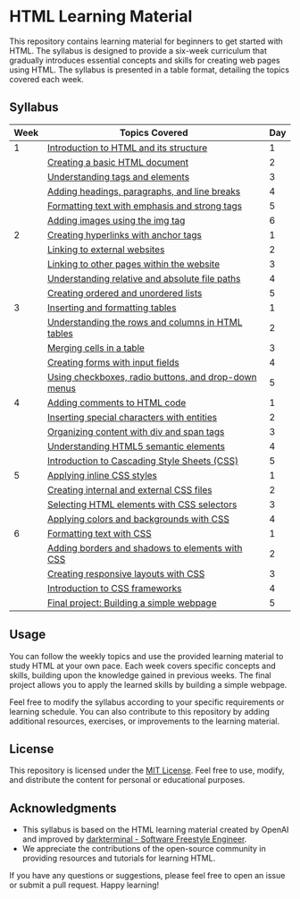 # HTML Learning Material

This repository contains learning material for beginners to get started with HTML. The syllabus is designed to provide a six-week curriculum that gradually introduces essential concepts and skills for creating web pages using HTML. The syllabus is presented in a table format, detailing the topics covered each week.

## Syllabus

| Week | Topics Covered                                       | Day |
|------|------------------------------------------------------|-----|
| 1    | [Introduction to HTML and its structure](./assets/materials/week-01/day01-introduction-to-html-and-its-structure.md)           | 1   |
|      | [Creating a basic HTML document](./assets/materials/week-01/day02-creating-a-basic-html-document.md)                          | 2   |
|      | [Understanding tags and elements](./assets/materials/week-01/day03-understanding-tags-and-elements.md)                        | 3   |
|      | [Adding headings, paragraphs, and line breaks](./assets/materials/week-01/day04-adding-headings-paragraphs-and-line-breaks.md) | 4   |
|      | [Formatting text with emphasis and strong tags](./assets/materials/week-01/day05-formatting-text-with-emphasis-and-strong-tags.md) | 5   |
|      | [Adding images using the img tag](./assets/materials/week-01/day06-adding-images-using-the-img-tag.md)                        | 6   |
| 2    | [Creating hyperlinks with anchor tags](./assets/materials/week-02/day01-hyperlinks-using-anchor-tags.md)                     | 1   |
|      | [Linking to external websites](./assets/materials/week-02/day02-linking-to-external-websites.md)                              | 2   |
|      | [Linking to other pages within the website](./assets/materials/week-02/day03-linking-to-other-pages-within-the-website.md)    | 3   |
|      | [Understanding relative and absolute file paths](./assets/materials/week-02/day04-understanding-relative-and-absolute-file-paths.md) | 4   |
|      | [Creating ordered and unordered lists](./assets/materials/week-02/day05-creating-ordered-and-unordered-lists.md)             | 5   |
| 3    | [Inserting and formatting tables](./assets/materials/week-03/day01-inserting-and-formatting-tables.md)                        | 1   |
|      | [Understanding the rows and columns in HTML tables](./assets/materials/week-03/day02-understanding-the-rows-and-columns-in-html-tables.md) | 2   |
|      | [Merging cells in a table](./assets/materials/week-03/day03-merging-cells-in-a-table.md)                                      | 3   |
|      | [Creating forms with input fields](./assets/materials/week-03/day04-create-forms-with-input-fields.md)                        | 4   |
|      | [Using checkboxes, radio buttons, and drop-down menus](./assets/materials/week-03/day05-using-checkboxes-radio-buttons-and-drop-down-menus.md) | 5   |
| 4    | [Adding comments to HTML code](./assets/materials/week-04/day01-adding-comments-to-html-code.md)                            | 1 |
|      | [Inserting special characters with entities](./assets/materials/week-04/day02-inserting-special-characters-with-entities.md)              | 2 |
|      | [Organizing content with div and span tags](./assets/materials/week-04/day03-organizing-content-with-div-and-span-tags.md)               | 3 |
|      | [Understanding HTML5 semantic elements](./assets/materials/week-04/day04-understanding-html-5-semantic-elements.md)                   | 4 |
|      | [Introduction to Cascading Style Sheets (CSS)](./assets/materials/week-04/day05-introduction-to-cascading-style-sheets-css.md)            | 5 |
| 5    | [Applying inline CSS styles](./assets/materials/week-05/day01-applying-inline-css-styles.md)                              | 1 |
|      | [Creating internal and external CSS files](./assets/materials/week-05/day02-creating-internal-and-external-css-files.md)                | 2 |
|      | [Selecting HTML elements with CSS selectors](./assets/materials/week-05/day03-selecting-html-elements-with-css-selectors.md)              | 3 |
|      | [Applying colors and backgrounds with CSS](./assets/materials/week-05/day04-applying-colors-and-backgrounds-with-css.md)                | 4 |
| 6    | [Formatting text with CSS](./assets/materials/week-06/day01-formatting-text-with-css.md)                                | 1 |
|      | [Adding borders and shadows to elements with CSS](./assets/materials/week-06/day02-adding-borders-and-shadows-to-elements-with-css.md)         | 2 |
|      | [Creating responsive layouts with CSS](./assets/materials/week-06/day03-creating-responsive-layouts-with-css.md)                    | 3 |
|      | [Introduction to CSS frameworks](./assets/materials/week-06/day04-introduction-to-css-frameworks.md)                          | 4 |
|      | [Final project: Building a simple webpage](./assets/materials/week-06/day05-final-project-building-a-simple-webpage.md)                | 5 |

## Usage

You can follow the weekly topics and use the provided learning material to study HTML at your own pace. Each week covers specific concepts and skills, building upon the knowledge gained in previous weeks. The final project allows you to apply the learned skills by building a simple webpage.

Feel free to modify the syllabus according to your specific requirements or learning schedule. You can also contribute to this repository by adding additional resources, exercises, or improvements to the learning material.

## License

This repository is licensed under the [MIT License](LICENSE). Feel free to use, modify, and distribute the content for personal or educational purposes.

## Acknowledgments

- This syllabus is based on the HTML learning material created by OpenAI and improved by [darkterminal - Software Freestyle Engineer](https://github.com/darkterminal).
- We appreciate the contributions of the open-source community in providing resources and tutorials for learning HTML.

If you have any questions or suggestions, please feel free to open an issue or submit a pull request. Happy learning!
